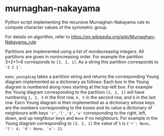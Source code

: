 # murnaghan-nakayama

Python script implementing the recursive Murnaghan-Nakayama rule to compute character values of the symmetric group.

For details on algorithm, refer to <https://en.wikipedia.org/wiki/Murnaghan–Nakayama_rule>

Partitions are implemented using a list of nondecreasing integers.
All partitions are given in nonincreasing order.
For example the partition 3+2+1=6 corresponds to `[3, 2, 1]`.
As a string this partition corresponds to `'3 2 1'`.

`make_youngdiag` takes a partition string and returns the corresponding Young diagram implemented as a dictionary as follows:
Each box in the Young diagram is numbered along rows starting at the top-left box.
For example the Young diagram corresponding to the partition `[3, 2, 1]` will have numbering `1, 2, 3` in the first row, `4, 5` in the second row, and `6` in the last row.
Eacn Young diagram is then implemented as a dictionary whose keys are the numbers corresponding to the boxes and its value a dictionary of neighbours with keys `'r','l','d','u'` corresponding to the right, left, down, and up neighbour keys and `None` if no neighbours.
For example in the Young diagram corresponding to `[3, 2, 1]` the value of `5` is `{'r': None, 'l': 4, 'd': None, 'u': 2}`.
